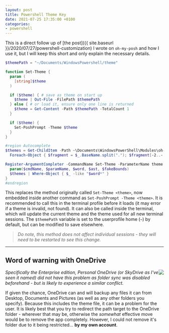 ```yaml
---
layout: post
title: Powershell Theme Key
date: 2021-07-25 17:35:00 +0100
categories:
- powershell
---
```


This is a direct follow up of [the post]({{ site.baseurl }}/2020/07/27/powershell-customization) I wrote on `oh-my-posh` and how I use it, but I will keep this short and only explain the necessary details.

```ps1
$themePath = "~/Documents/WindowsPowershell/theme"

function Set-Theme {
  param (
    [string]$theme
  )

  if ($theme) { # save as theme on start up
    $theme | Out-File -FilePath $themePath
  } else { # or load it, ensure only one line is returned
    $theme = Get-Content -Path $themePath -TotalCount 1
  }

  if ($theme) {
    Set-PoshPrompt -Theme $theme
  }
}

#region Autocomplete
$themes = Get-ChildItem -Path ~\Documents\WindowsPowerShell\Modules\oh-my-posh\*\themes\*.*.json |
  Foreach-Object { $fragment = $_.BaseName.split("."); $fragment[-2..-($fragment.Count)] -join "." }

Register-ArgumentCompleter -CommandName Set-Theme -ParameterName theme -ScriptBlock {
  param($cmdName, $paramName, $word, $ast, $fakeBounds)
  $themes | Where-Object { $_ -like "$word*" }
}
#endregion
```

This replaces the method originally called `Set-Theme <theme>`, now embedded inside another command as `Set-PoshPrompt -Theme <theme>`.
It is recommended to call this in the terminal profile before it loads (it may error if a theme is invalid, not found).
It can also be called inside the terminal, which will update the current theme and the theme used for all new terminal sessions.
The `$themePath` variable is set to the userprofile home (`~`) by default, but can be modified to save elsewhere.

> *Do note, this method does not affect individual sessions - they will need to be restarted to see this change.*

---

## Word of warning with OneDrive

<img style="float: right;" src="https://i.imgur.com/gK7wYTg.png"/>

*Specifically the Enterprise edition, Personal OneDrive (or SkyDrive as I've seen it named) did not have this problem as folder sync was disabled beforehand - but is likely to experience a similar conflict.*

If given the chance, OneDrive can and will backup any files it can from Desktop, Documents and Pictures (as well as any other folders you specify). Because this includes the theme file, it can be a problem for the user. It is likely best that you try to redirect the path target to the OneDrive folder - wherever that may be, otherwise the *somewhat* effective move would be to remove the app completely. However, I could not remove it's folder due to it being restricted... **by my own account**.
